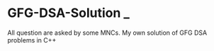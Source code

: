# GFG-DSA-Solution _
All question are asked by some MNCs.
My own solution of GFG DSA problems in C++
